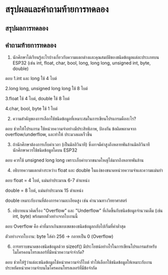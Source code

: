 # สรุปผลและคำถามท้ายการทดลอง

## สรุปผลการทดลอง



## คำถามท้ายการทดลอง

1. นักศึกษาได้เรียนรู้อะไรบ้างเกี่ยวกับความแตกต่างและคุณสมบัติของชนิดข้อมูลแต่ละประเภทบน ESP32 (เช่น int, float, char, bool, long, long long, unsigned int, byte, double)


ตอบ 1.int และ long ใช้ 4 ไบต์


2.long long, unsigned long long ใช้ 8 ไบต์


3.float ใช้ 4 ไบต์, double ใช้ 8 ไบต์


4.char, bool, byte ใช้ 1 ไบต์





2. ความสำคัญของการเลือกใช้ชนิดข้อมูลที่เหมาะสมในการเขียนโปรแกรมคืออะไร?



ตอบ ช่วยให้โปรแกรม ใช้หน่วยความจำอย่างมีประสิทธิภาพ, ป้องกัน ข้อผิดพลาดจาก overflow/underflow, และทำให้ ประมวลผลเร็วขึ้น


3. ถ้านักศึกษาต้องการเก็บค่าเวลา (เป็นมิลลิวินาที) ซึ่งอาจมีค่าสูงถึงหลายพันล้านมิลลิวินาที นักศึกษาควรใช้ชนิดข้อมูลใดบน ESP32


ตอบ ควรใช้ unsigned long long เพราะเก็บค่าบวกขนาดใหญ่ได้มากถึงหลายพันล้าน


4. อธิบายความแตกต่างระหว่าง float และ double ในแง่ของขนาดหน่วยความจำและความแม่นยำ


ตอบ  float = 4 ไบต์, แม่นยำประมาณ 6-7 ตำแหน่ง


double = 8 ไบต์, แม่นยำประมาณ 15 ตำแหน่ง


double เหมาะกับงานที่ต้องการความละเอียดสูง เช่น คำนวณทางวิทยาศาสตร์


5. อธิบายแนวคิดเรื่อง "Overflow" และ "Underflow" ที่เกิดขึ้นกับชนิดข้อมูลจำนวนเต็ม (เช่น int, byte) พร้อมยกตัวอย่างจากใบงานนี้


ตอบ  Overflow คือ ค่าที่มากเกินขอบเขตของชนิดข้อมูลกลับไปเริ่มที่ค่าต่ำสุด


ตัวอย่างจากใบงาน: byte ใส่ค่า 256 → กลายเป็น 0 (Overflow)




6. การทราบขนาดของชนิดข้อมูลด้วย sizeof() มีประโยชน์อย่างไรในการเขียนโปรแกรมสำหรับไมโครคอนโทรลเลอร์ที่มีหน่วยความจำจำกัด?


 ตอบ ช่วยให้รู้ว่าแต่ละชนิดข้อมูลใช้หน่วยความจำกี่ไบต์ ทำให้เลือกใช้ชนิดข้อมูลให้เหมาะกับงาน ประหยัดหน่วยความจำบนไมโครคอนโทรลเลอร์ที่มีข้อจำกัด

   

